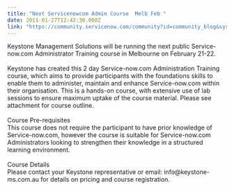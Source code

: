 ```yaml
---
title: "Next Servicenowcom Admin Course  Melb Feb "
date: 2011-01-27T12:42:30.000Z
link: "https://community.servicenow.com/community?id=community_blog&sys_id=d27ca2e1dbd0dbc01dcaf3231f961922"
---
```

<p>Keystone Management Solutions will be running the next public Service-now.com Administrator Training course in Melbourne on February 21-22.<br /><br />Keystone has created this 2 day Service-now.com Administration Training course, which aims to provide participants with the foundations skills to enable them to administer, maintain and enhance Service-now.com within their organisation. This is a hands-on course, with extensive use of lab sessions to ensure maximum uptake of the course material. Please see attachment for course outline.<br /><br />Course Pre-requisites<br />This course does not require the participant to have prior knowledge of Service-now.com, however the course is suitable for Service-now.com Administrators looking to strengthen their knowledge in a structured learning environment.<br /><br />Course Details<br />Please contact your Keystone representative or email: info@keystone-ms.com.au for details on pricing and course registration.</p>